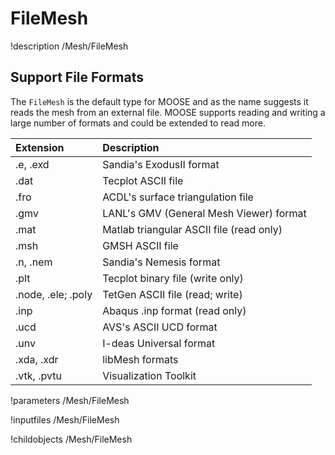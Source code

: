 # FileMesh
!description /Mesh/FileMesh

## Support File Formats
The `FileMesh` is the default type for MOOSE and as the name suggests it reads the mesh from an external file. MOOSE
supports reading and writing a large number of formats and could be extended to read more.


Extension   | Description
:-          | :-
.e, .exd    | Sandia's ExodusII format
.dat        | Tecplot ASCII file
.fro        | ACDL's surface triangulation file
.gmv        | LANL's GMV (General Mesh Viewer) format
.mat        | Matlab triangular ASCII file (read only)
.msh        | GMSH ASCII file
.n, .nem    | Sandia's Nemesis format
.plt        | Tecplot binary file (write only)
.node, .ele; .poly | TetGen ASCII file (read; write)
.inp        | Abaqus .inp format (read only)
.ucd        | AVS's ASCII UCD format
.unv        | I-deas Universal format
.xda, .xdr  | libMesh formats
.vtk, .pvtu | Visualization Toolkit

!parameters /Mesh/FileMesh

!inputfiles /Mesh/FileMesh

!childobjects /Mesh/FileMesh
